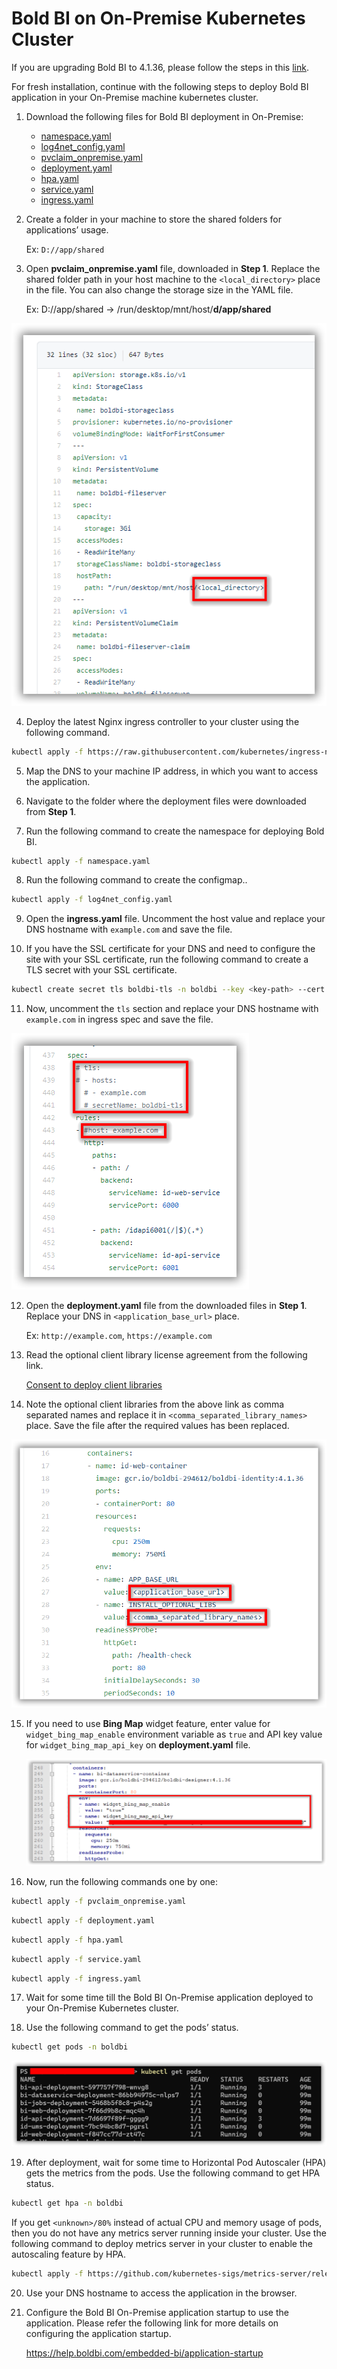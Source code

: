 # Bold BI on On-Premise Kubernetes Cluster
If you are upgrading Bold BI to 4.1.36, please follow the steps in this [link](upgrade.md).

For fresh installation, continue with the following steps to deploy Bold BI application in your On-Premise machine kubernetes cluster.

1. Download the following files for Bold BI deployment in On-Premise:

    * [namespace.yaml](https://raw.githubusercontent.com/boldbi/boldbi-kubernetes/v4.1.36/deploy/namespace.yaml)
	* [log4net_config.yaml](https://raw.githubusercontent.com/boldbi/boldbi-kubernetes/v4.1.36/deploy/log4net_config.yaml)
    * [pvclaim_onpremise.yaml](https://raw.githubusercontent.com/boldbi/boldbi-kubernetes/v4.1.36/deploy/pvclaim_onpremise.yaml)
    * [deployment.yaml](https://raw.githubusercontent.com/boldbi/boldbi-kubernetes/v4.1.36/deploy/deployment.yaml)
    * [hpa.yaml](https://raw.githubusercontent.com/boldbi/boldbi-kubernetes/v4.1.36/deploy/hpa.yaml)
    * [service.yaml](https://raw.githubusercontent.com/boldbi/boldbi-kubernetes/v4.1.36/deploy/service.yaml)
    * [ingress.yaml](https://raw.githubusercontent.com/boldbi/boldbi-kubernetes/v4.1.36/deploy/ingress.yaml)

2. Create a folder in your machine to store the shared folders for applications’ usage.

    Ex: `D://app/shared`

3. Open **pvclaim_onpremise.yaml** file, downloaded in **Step 1**. Replace the shared folder path in your host machine to the `<local_directory>` place in the file. You can also change the storage size in the YAML file. 

    Ex: D://app/shared -> /run/desktop/mnt/host/**d/app/shared**

![PV Claim](images/onpremise_pvclaim.png)

4. Deploy the latest Nginx ingress controller to your cluster using the following command.

```sh
kubectl apply -f https://raw.githubusercontent.com/kubernetes/ingress-nginx/controller-v0.41.2/deploy/static/provider/cloud/deploy.yaml
```

5. Map the DNS to your machine IP address, in which you want to access the application.

6. Navigate to the folder where the deployment files were downloaded from **Step 1**.

7. Run the following command to create the namespace for deploying Bold BI.

```sh
kubectl apply -f namespace.yaml
```

8. Run the following command to create the configmap..

```sh
kubectl apply -f log4net_config.yaml
```

9. Open the **ingress.yaml** file. Uncomment the host value and replace your DNS hostname with `example.com` and save the file.

10. If you have the SSL certificate for your DNS and need to configure the site with your SSL certificate, run the following command to create a TLS secret with your SSL certificate.

```sh
kubectl create secret tls boldbi-tls -n boldbi --key <key-path> --cert <certificate-path>
```

11. Now, uncomment the `tls` section and replace your DNS hostname with `example.com` in ingress spec and save the file.

![ingress DNS](images/ingress_yaml.png)

12. Open the **deployment.yaml** file from the downloaded files in **Step 1**. Replace your DNS in `<application_base_url>` place.
    
    Ex: `http://example.com`, `https://example.com`

13. Read the optional client library license agreement from the following link.
    
    [Consent to deploy client libraries](../docs/consent-to-deploy-client-libraries.md)

14. Note the optional client libraries from the above link as comma separated names and replace it in `<comma_separated_library_names>` place. Save the file after the required values has been replaced.

![deployment.yaml](images/deployment_yaml.png) 

15. If you need to use **Bing Map** widget feature, enter value for `widget_bing_map_enable` environment variable as `true` and API key value for `widget_bing_map_api_key` on **deployment.yaml** file.

    ![Bing Map](images/bing_map_key.png) 

16.	Now, run the following commands one by one:

```sh
kubectl apply -f pvclaim_onpremise.yaml
```

```sh
kubectl apply -f deployment.yaml
```

```sh
kubectl apply -f hpa.yaml
```

```sh
kubectl apply -f service.yaml
```

```sh
kubectl apply -f ingress.yaml
```

17.	Wait for some time till the Bold BI On-Premise application deployed to your On-Premise Kubernetes cluster. 

18.	Use the following command to get the pods’ status.

```sh
kubectl get pods -n boldbi
```
![Pod status](images/pod_status.png) 

19. After deployment, wait for some time to Horizontal Pod Autoscaler (HPA) gets the metrics from the pods. Use the following command to get HPA status.

```sh
kubectl get hpa -n boldbi
```
If you get `<unknown>/80%` instead of actual CPU and memory usage of pods, then you do not have any metrics server running inside your cluster. Use the following command to deploy metrics server in your cluster to enable the autoscaling feature by HPA.
    
```sh
kubectl apply -f https://github.com/kubernetes-sigs/metrics-server/releases/download/v0.3.7/components.yaml
```

20.	Use your DNS hostname to access the application in the browser.

21.	Configure the Bold BI On-Premise application startup to use the application. Please refer the following link for more details on configuring the application startup.
    
    https://help.boldbi.com/embedded-bi/application-startup